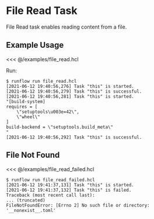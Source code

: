 # File Read Task

File Read task enables reading content from a file.

## Example Usage

<<< @/examples/file_read.hcl

Run:

```
$ runflow run file_read.hcl
[2021-06-12 19:40:56,276] Task "this" is started.
[2021-06-12 19:40:56,279] Task "this" is successful.
[2021-06-12 19:40:56,281] Task "this" is started.
"[build-system]
requires = [
    \"setuptools\u003e=42\",
    \"wheel\"
]
build-backend = \"setuptools.build_meta\"
"
[2021-06-12 19:40:56,292] Task "this" is successful.
```

## File Not Found

<<< @/examples/file_read_failed.hcl

```
$ runflow run file_read_failed.hcl
[2021-06-12 19:41:37,131] Task "this" is started.
[2021-06-12 19:41:37,132] Task "this" is failed.
Traceback (most recent call last):
... (truncated)
FileNotFoundError: [Errno 2] No such file or directory: '__nonexist__.toml'
```

